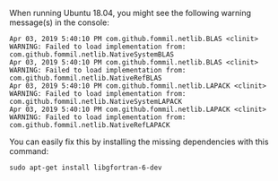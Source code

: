 When running Ubuntu 18.04, you might see the following warning message(s) in the console:

```
Apr 03, 2019 5:40:10 PM com.github.fommil.netlib.BLAS <clinit>
WARNING: Failed to load implementation from: com.github.fommil.netlib.NativeSystemBLAS
Apr 03, 2019 5:40:10 PM com.github.fommil.netlib.BLAS <clinit>
WARNING: Failed to load implementation from: com.github.fommil.netlib.NativeRefBLAS
Apr 03, 2019 5:40:10 PM com.github.fommil.netlib.LAPACK <clinit>
WARNING: Failed to load implementation from: com.github.fommil.netlib.NativeSystemLAPACK
Apr 03, 2019 5:40:10 PM com.github.fommil.netlib.LAPACK <clinit>
WARNING: Failed to load implementation from: com.github.fommil.netlib.NativeRefLAPACK
```

You can easily fix this by installing the missing dependencies with this command:

```
sudo apt-get install libgfortran-6-dev
```

